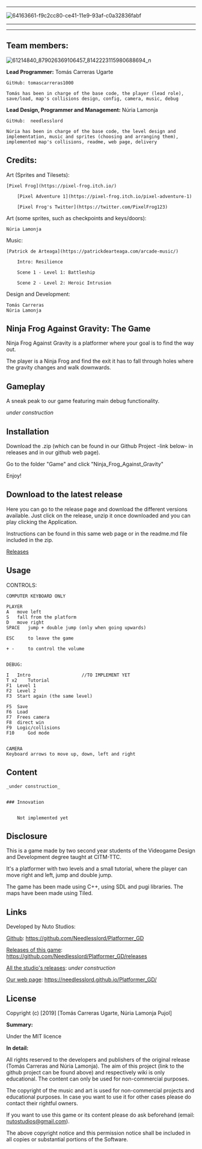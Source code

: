 

***


![64163661-f9c2cc80-ce41-11e9-93af-c0a32836fabf](https://user-images.githubusercontent.com/51851736/67636048-b37f6c00-f8cc-11e9-985d-322d39fa4bb5.png)


***

***



## Team members:



![61214840_879026369106457_8142223115980688694_n](https://user-images.githubusercontent.com/51851736/67637050-06f6b780-f8d7-11e9-8b8e-220f0fed8d5e.jpg)



**Lead Programmer:** Tomás Carreras Ugarte

	GitHub: tomascarreras1000

	Tomás has been in charge of the base code, the player (lead role), save/load, map's collisions design, config, camera, music, debug


**Lead Design, Programmer and Management:** Núria Lamonja

	GitHub:	 needlesslord

	Núria has been in charge of the base code, the level design and implementation, music and sprites (choosing and arranging them), implemented map's collisions, readme, web page, delivery



## Credits:


Art (Sprites and Tilesets):

	[Pixel Frog](https://pixel-frog.itch.io/)

		[Pixel Adventure 1](https://pixel-frog.itch.io/pixel-adventure-1)

		[Pixel Frog's Twitter](https://twitter.com/PixelFrog123)

Art (some sprites, such as checkpoints and keys/doors):

	Núria Lamonja


Music:

	[Patrick de Arteaga](https://patrickdearteaga.com/arcade-music/)

		Intro: Resilience 

		Scene 1 - Level 1: Battleship

		Scene 2 - Level 2: Heroic Intrusion


Design and Development: 

	Tomás Carreras
	Núria Lamonja



## Ninja Frog Against Gravity: The Game


Ninja Frog Against Gravity is a platformer where your goal is to find the way out. 


The player is a Ninja Frog and find the exit it has to fall through holes where the gravity changes and walk downwards.



## Gameplay


A sneak peak to our game featuring main debug functionality.


_under construction_



## Installation


Download the .zip (which can be found in our Github Project -link below- in releases and in our github web page).


Go to the folder "Game" and click "Ninja_Frog_Against_Gravity"


Enjoy!



## Download to the latest release


Here you can go to the release page and download the different versions available. Just click on the release, unzip it once downloaded and you can play clicking the Application.


Instructions can be found in this same web page or in the readme.md file included in the zip.


[Releases](https://github.com/nurialp12/Platformer_GD/releases)



## Usage


CONTROLS:


	COMPUTER KEYBOARD ONLY

	PLAYER 
	A 	move left
	S 	fall from the platform
	D 	move right
	SPACE 	jump + double jump (only when going upwards)
	
	ESC 	to leave the game	
	
	+ - 	to control the volume


	DEBUG:

	I 	Intro					//TO IMPLEMENT YET
	T x2	Tutorial
	F1 	Level 1				
	F2 	Level 2				
	F3 	Start again (the same level)	

	F5 	Save					
	F6 	Load					
	F7	Frees camera
	F8 	direct win				
	F9 	Logic/collisions
	F10 	God mode				


	CAMERA
	Keyboard arrows to move up, down, left and right



## Content


	_under construction_


	### Innovation


		Not implemented yet



## Disclosure


This is a game made by two second year students of the Videogame Design and Development degree taught at CITM-TTC.


It's a platformer with two levels and a small tutorial, where the player can move right and left, jump and double jump.


The game has been made using C++, using SDL and pugi libraries. The maps have been made using Tiled.



## Links


Developed by Nuto Studios:


[Github](https://github.com/Needlesslord/Platformer_GD): https://github.com/Needlesslord/Platformer_GD


[Releases of this game](https://github.com/Needlesslord/Platformer_GD/releases): https://github.com/Needlesslord/Platformer_GD/releases


[All the studio's releases](https://www.google.es/): _under construction_


[Our web page](https://needlesslord.github.io/Platformer_GD/): https://needlesslord.github.io/Platformer_GD/



## License


Copyright (c) [2019] [Tomás Carreras Ugarte, Núria Lamonja Pujol]


**Summary:** 


Under the MIT licence


**In detail:**


All rights reserved to the developers and publishers of the original release (Tomás Carreras and Núria Lamonja). 
The aim of this project (link to the github project can be found above) and respectively wiki is only educational. 
The content can only be used for non-commercial purposes. 


The copyright of the music and art is used for non-commercial projects and educational purposes.
In case you want to use it for other cases please do contact their rightful owners.


If you want to use this game or its content please do ask beforehand (email: nutostudios@gmail.com).


The above copyright notice and this permission notice shall be included in all
copies or substantial portions of the Software.



